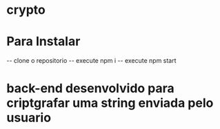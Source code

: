 # crypto

# Para Instalar 

 -- clone o repositorio
 -- execute npm i
 -- execute npm start

# back-end desenvolvido para criptgrafar uma string enviada pelo usuario
